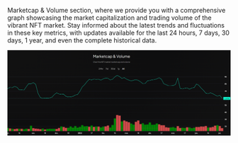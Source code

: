 Marketcap & Volume section, where we provide you with a comprehensive graph showcasing the market capitalization and trading volume of the vibrant NFT market. Stay informed about the latest trends and fluctuations in these key metrics, with updates available for the last 24 hours, 7 days, 30 days, 1 year, and even the complete historical data.

![Intel_market_marketcap&volume](./pictures/market_marketplace%26volume.png)